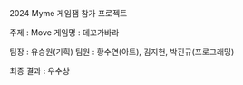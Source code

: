 2024 Myme 게임잼 참가 프로젝트

주제 : Move
게임명 : 데꼬가바라

팀장 : 유승원(기획)
팀원 : 황수연(아트), 김지헌, 박진규(프로그래밍)

최종 결과 : 우수상
